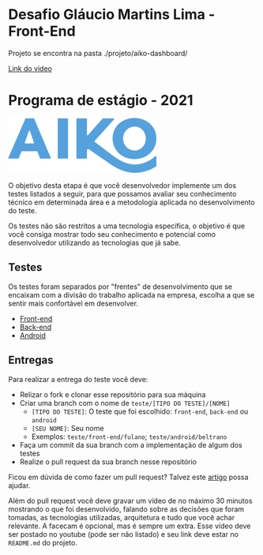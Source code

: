 # Desafio Gláucio Martins Lima - Front-End

Projeto se encontra na pasta ./projeto/aiko-dashboard/

[Link do video](https://youtu.be/IGTR5N_8UtI)

# Programa de estágio - 2021

![Aiko](imagens/aiko.png)

O objetivo desta etapa é que você desenvolvedor implemente um dos testes listados a seguir, para que possamos avaliar seu conhecimento técnico em determinada área e a metodologia aplicada no desenvolvimento do teste.

Os testes não são restritos a uma tecnologia específica, o objetivo é que você consiga mostrar todo seu conhecimento e potencial como desenvolvedor utilizando as tecnologias que já sabe.

## Testes

Os testes foram separados por "frentes" de desenvolvimento que se encaixam com a divisão do trabalho aplicada na empresa, escolha a que se sentir mais confortável em desenvolver.

- [Front-end](front-end.md)
- [Back-end](back-end.md)
- [Android](android.md)

## Entregas

Para realizar a entrega do teste você deve:

- Relizar o fork e clonar esse repositório para sua máquina
- Criar uma branch com o nome de `teste/[TIPO DO TESTE]/[NOME]`
  - `[TIPO DO TESTE]`: O teste que foi escolhido: `front-end`, `back-end` ou `android`
  - `[SEU NOME]`: Seu nome
  - Exemplos: `teste/front-end/fulano`; `teste/android/beltrano`
- Faça um commit da sua branch com a implementação de algum dos testes
- Realize o pull request da sua branch nesse repositório

Ficou em dúvida de como fazer um pull request? Talvez este [artigo](https://terminalroot.com.br/2017/12/como-criar-um-pull-request-no-github.html) possa ajudar.

Além do pull request você deve gravar um vídeo de no máximo 30 minutos mostrando o que foi desenvolvido, falando sobre as decisões que foram tomadas, as tecnologias utilizadas, arquitetura e tudo que você achar relevante. A facecam é opcional, mas é sempre um extra. Esse vídeo deve ser postado no youtube (pode ser não listado) e seu link deve estar no `README.md` do projeto.
